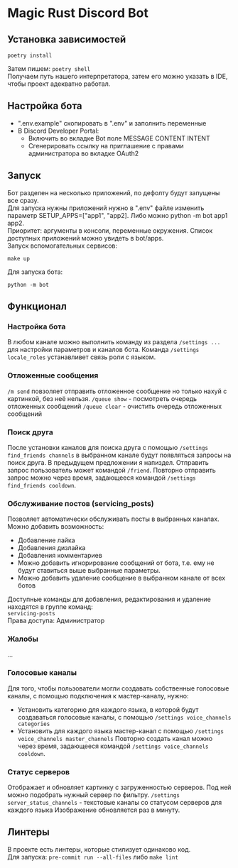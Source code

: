 # Magic Rust Discord Bot

## Установка зависимостей
```shell
poetry install
```
Затем пишем: `poetry shell`  
Получаем путь нашего интерпретатора, затем его можно указать в 
IDE, чтобы проект адекватно работал.

## Настройка бота
- ".env.example" скопировать в ".env" и заполнить переменные
- В Discord Developer Portal:
    - Включить во вкладке Bot поле MESSAGE CONTENT INTENT
    - Сгенерировать ссылку на приглашение с правами администратора во вкладке OAuth2

## Запуск
Бот разделен на несколько приложений, по дефолту будут запущены все сразу.  
Для запуска нужны приложений нужно в ".env" файле изменить параметр SETUP_APPS=["app1", "app2].
Либо можно python -m bot app1 app2.  
Приоритет: аргументы в консоли, переменные окружения. 
Список доступных приложений можно увидеть в bot/apps.     
Запуск вспомогательных сервисов:
```shell
make up
```

Для запуска бота:
```shell
python -m bot
```

## Функционал

### Настройка бота
В любом канале можно выполнить команду из раздела `/settings ...` для настройки параметров и каналов бота.
Команда `/settings locale_roles` устанавливет связь роли с языком.

### Отложенные сообщения
`/m send` повзоляет отправить отложенное сообщение но только нахуй с картинкой, без неё нельзя.
`/queue show` - посмотреть очередь отложенных сообщений
`/queue clear` - очистить очередь отложенных сообщений

### Поиск друга
После установки каналов для поиска друга с помощью `/settings find_friends channels` в выбранном канале будут появляться запросы на поиск друга. В предыдущем предложении я напиздел.
Отправить запрос пользователь может командой `/friend`.
Повторно отправить запрос можно через время, задающееся командой `/settings find_friends cooldown`.

### Обслуживание постов (servicing_posts)
Позволяет автоматически обслуживать посты в выбранных каналах.  
Можно добавить возможность:
- Добавление лайка
- Добавления дизлайка
- Добавления комментариев
- Можно добавить игнорирование сообщений от бота, т.е. ему не будут ставиться выше выбранные параметры. 
- Можно добавить удаление сообщение в выбранном канале от всех ботов

Доступные команды для добавления, редактирования и удаление находятся в группе команд:  
`servicing-posts`  
Права доступа: Администратор

### Жалобы
...

### Голосовые каналы
Для того, чтобы пользователи могли создавать собственные голосовые каналы, с помощью подключения к мастер-каналу, нужно:
- Установить категорию для каждого языка, в которой будут создаваться голосовые каналы, с помощью `/settings voice_channels categories`
- Установить для каждого языка мастер-канал с помощью `/settings voice_channels master_channels`
Повторно создать канал можно через время, задающееся командой `/settings voice_channels cooldown`.

### Статус серверов
Отображает и обновляет картинку с загруженностью серверов. Под ней можно подобрать нужный сервер по фильтру.
`/settings server_status_channels` - текстовые каналы со статусом серверов для каждого языка
Изображение обновляется раз в минуту.

## Линтеры
В проекте есть линтеры, которые стилизует одинаково код.  
Для запуска: `pre-commit run --all-files` либо `make lint`